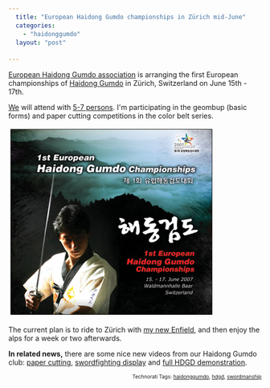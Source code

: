 ```yaml
---
  title: "European Haidong Gumdo championships in Zürich mid-June"
  categories: 
    - "haidonggumdo"
  layout: "post"

---
```

<a href="http://www.euhaidong.com/">European Haidong Gumdo association</a> is arranging the first European championships of <a href="http://en.wikipedia.org/wiki/Haidong_Gumdo">Haidong Gumdo</a> in Zürich, Switzerland on June 15th - 17th.

<a href="http://www.phoenixmartialart.fi/haidong-gumdo/">We</a> will attend with <a href="http://www.phoenixmartialart.fi/ajankohtaista/view/hdgd-emkisat.html">5-7 persons</a>. I'm participating in the geombup (basic forms) and paper cutting competitions in the color belt series.


<img src="/files/hdgd-eu-championships-poster-small.jpg" height="368" width="400" border="1" hspace="4" vspace="4" alt="Hdgd-Eu-Championships-Poster-Small" />

The current plan is to ride to Zürich with <a href="http://bergie.iki.fi/blog/royal_enfield-built_like_a_gun.html">my new Enfield</a>, and then enjoy the alps for a week or two afterwards.

<strong>In related news,</strong> there are some nice new videos from our Haidong Gumdo club: <a href="http://www.youtube.com/watch?v=pqdGiSqKbGs">paper cutting</a>, <a href="http://www.youtube.com/watch?v=oLy_rCveRZM">swordfighting display</a> and <a href="http://video.google.com/videoplay?docid=-7279634482235012752&amp;hl=en">full HDGD demonstration</a>.

<!-- technorati tags start --><p style="text-align:right;font-size:10px;">Technorati Tags: <a href="http://www.technorati.com/tag/haidonggumdo" rel="tag">haidonggumdo</a>, <a href="http://www.technorati.com/tag/hdgd" rel="tag">hdgd</a>, <a href="http://www.technorati.com/tag/swordmanship" rel="tag">swordmanship</a></p><!-- technorati tags end -->